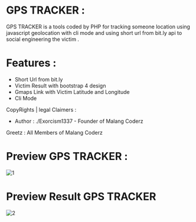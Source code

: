 # GPS TRACKER : 
GPS TRACKER is a tools coded by PHP for tracking someone location using javascript geolocation with cli mode and using short url from bit.ly api to social engineering the victim .

# Features :
* Short Url from bit.ly
* Victim Result with bootstrap 4 design 
* Gmaps Link with Victim Latitude and Longitude 
* Cli Mode

CopyRights | legal Claimers :
- Author : ./Exorcism1337 - Founder of Malang Coderz

Greetz : All Members of Malang Coderz

# Preview GPS TRACKER : 
![1](https://user-images.githubusercontent.com/49679669/74097248-7f0e8380-4b3c-11ea-9b91-563dc3360b47.png)

# Preview Result GPS TRACKER
![2](https://user-images.githubusercontent.com/49679669/74097262-b1b87c00-4b3c-11ea-9d82-3ecace2c634b.png)

